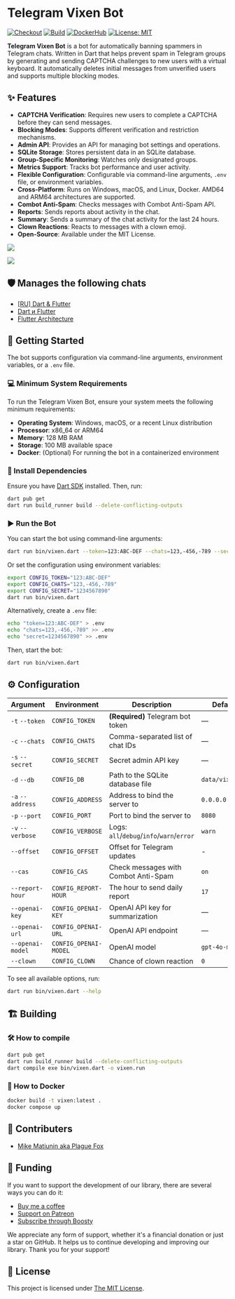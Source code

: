 # Telegram Vixen Bot

[![Checkout](https://github.com/PlugFox/vixen/actions/workflows/checkout.yml/badge.svg)](https://github.com/PlugFox/vixen/actions)
[![Build](https://github.com/PlugFox/vixen/actions/workflows/build.yml/badge.svg)](https://github.com/PlugFox/vixen/actions)
[![DockerHub](https://img.shields.io/docker/pulls/plugfox/vixen)](https://hub.docker.com/r/plugfox/vixen)
[![License: MIT](https://img.shields.io/badge/license-MIT-purple.svg)](https://opensource.org/licenses/MIT)

**Telegram Vixen Bot** is a bot for automatically banning spammers in Telegram chats.
Written in Dart that helps prevent spam in Telegram groups
by generating and sending CAPTCHA challenges to new users with a virtual keyboard.
It automatically deletes initial messages from unverified users and supports multiple blocking modes.

## ✨ Features

- **CAPTCHA Verification**: Requires new users to complete a CAPTCHA before they can send messages.
- **Blocking Modes**: Supports different verification and restriction mechanisms.
- **Admin API**: Provides an API for managing bot settings and operations.
- **SQLite Storage**: Stores persistent data in an SQLite database.
- **Group-Specific Monitoring**: Watches only designated groups.
- **Metrics Support**: Tracks bot performance and user activity.
- **Flexible Configuration**: Configurable via command-line arguments, `.env` file, or environment variables.
- **Cross-Platform**: Runs on Windows, macOS, and Linux, Docker. AMD64 and ARM64 architectures are supported.
- **Combot Anti-Spam**: Checks messages with Combot Anti-Spam API.
- **Reports**: Sends reports about activity in the chat.
- **Summary**: Sends a summary of the chat activity for the last 24 hours.
- **Clown Reactions**: Reacts to messages with a clown emoji.
- **Open-Source**: Available under the MIT License.

![](.img/captcha_1.webp)

![](.img/report_1.webp)

## 🛡️ Manages the following chats

- [\[RU\] Dart & Flutter](https://t.me/ru_dart)
- [Dart и Flutter](https://t.me/learn_flutter)
- [Flutter Architecture](https://t.me/flutter_architecture)

## 🚀 Getting Started

The bot supports configuration via command-line arguments, environment variables, or a `.env` file.

### 💻 Minimum System Requirements

To run the Telegram Vixen Bot, ensure your system meets the following minimum requirements:

- **Operating System**: Windows, macOS, or a recent Linux distribution
- **Processor**: x86_64 or ARM64
- **Memory**: 128 MB RAM
- **Storage**: 100 MB available space
- **Docker**: (Optional) For running the bot in a containerized environment

### 🔧 Install Dependencies

Ensure you have [Dart SDK](https://dart.dev/get-dart) installed. Then, run:

```sh
dart pub get
dart run build_runner build --delete-conflicting-outputs
```

### ▶ Run the Bot

You can start the bot using command-line arguments:

```sh
dart run bin/vixen.dart --token=123:ABC-DEF --chats=123,-456,-789 --secret=1234567890
```

Or set the configuration using environment variables:

```sh
export CONFIG_TOKEN="123:ABC-DEF"
export CONFIG_CHATS="123,-456,-789"
export CONFIG_SECRET="1234567890"
dart run bin/vixen.dart
```

Alternatively, create a `.env` file:

```sh
echo "token=123:ABC-DEF" > .env
echo "chats=123,-456,-789" >> .env
echo "secret=1234567890" >> .env
```

Then, start the bot:

```sh
dart run bin/vixen.dart
```

## ⚙️ Configuration

| Argument         | Environment           | Description                               | Default         |
| ---------------- | --------------------- | ----------------------------------------- | --------------- |
| `-t` `--token`   | `CONFIG_TOKEN`        | **(Required)** Telegram bot token         | —               |
| `-c` `--chats`   | `CONFIG_CHATS`        | Comma-separated list of chat IDs          | —               |
| `-s` `--secret`  | `CONFIG_SECRET`       | Secret admin API key                      | —               |
| `-d` `--db`      | `CONFIG_DB`           | Path to the SQLite database file          | `data/vixen.db` |
| `-a` `--address` | `CONFIG_ADDRESS`      | Address to bind the server to             | `0.0.0.0`       |
| `-p` `--port`    | `CONFIG_PORT`         | Port to bind the server to                | `8080`          |
| `-v` `--verbose` | `CONFIG_VERBOSE`      | Logs: `all`/`debug`/`info`/`warn`/`error` | `warn`          |
| `--offset`       | `CONFIG_OFFSET`       | Offset for Telegram updates               | -               |
| `--cas`          | `CONFIG_CAS`          | Check messages with Combot Anti-Spam      | `on`            |
| `--report-hour`  | `CONFIG_REPORT-HOUR`  | The hour to send daily report             | `17`            |
| `--openai-key`   | `CONFIG_OPENAI-KEY`   | OpenAI API key for summarization          | —               |
| `--openai-url`   | `CONFIG_OPENAI-URL`   | OpenAI API endpoint                       | —               |
| `--openai-model` | `CONFIG_OPENAI-MODEL` | OpenAI model                              | `gpt-4o-mini`   |
| `--clown`        | `CONFIG_CLOWN`        | Chance of clown reaction                  | `0`             |

To see all available options, run:

```sh
dart run bin/vixen.dart --help
```

## 🏗️ Building

### 🛠️ How to compile

```sh
dart pub get
dart run build_runner build --delete-conflicting-outputs
dart compile exe bin/vixen.dart -o vixen.run
```

### 🐋 How to Docker

```sh
docker build -t vixen:latest .
docker compose up
```

## 📝 Contributers

- [Mike Matiunin aka Plague Fox](https://plugfox.dev)

## 🤝 Funding

If you want to support the development of our library, there are several ways you can do it:

- [Buy me a coffee](https://www.buymeacoffee.com/plugfox)
- [Support on Patreon](https://www.patreon.com/plugfox)
- [Subscribe through Boosty](https://boosty.to/plugfox)

We appreciate any form of support, whether it's a financial donation or just a star on GitHub. It helps us to continue developing and improving our library. Thank you for your support!

## 📜 License

This project is licensed under [The MIT License](https://opensource.org/licenses/MIT).

